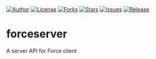 
[![Author](https://img.shields.io/badge/author-9r3i-lightgrey.svg)](https://github.com/9r3i)
[![License](https://img.shields.io/github/license/9r3i/forceserver.svg)](https://github.com/9r3i/forceserver/blob/master/license.txt)
[![Forks](https://img.shields.io/github/forks/9r3i/forceserver.svg)](https://github.com/9r3i/forceserver/network)
[![Stars](https://img.shields.io/github/stars/9r3i/forceserver.svg)](https://github.com/9r3i/forceserver/stargazers)
[![Issues](https://img.shields.io/github/issues/9r3i/forceserver.svg)](https://github.com/9r3i/forceserver/issues)
[![Release](https://img.shields.io/github/release/9r3i/forceserver.svg)](https://github.com/9r3i/forceserver/releases)


# forceserver
A server API for Force client

